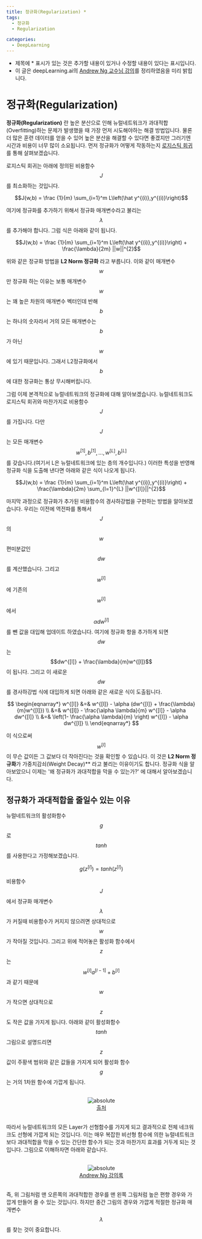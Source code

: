 ```yaml
---
title: 정규화(Regularization) *
tags:
  - 정규화
  - Regularization

categories:
  - DeepLearning
---
```


- 제목에 * 표시가 있는 것은 추가할 내용이 있거나 수정할 내용이 있다는 표시입니다.
- 이 글은 deepLearning.ai의 <a href="https://www.deeplearning.ai/">Andrew Ng 교수님 강의</a>를 정리하였음을 미리 밝힙니다.

# 정규화(Regularization)

**정규화(Regularization)** 란 높은 분산으로 인해 뉴럴네트워크가 과대적합(Overfitting)하는 문제가 발생했을 때 가장 먼저 시도해야하는 해결 방법입니다. 물론 더 많은 훈련 데이터를 얻을 수 있어 높은 분산을 해결할 수 있다면 좋겠지만 그러기엔 시간과 비용이 너무 많이 소요됩니다. 먼저 정규화가 어떻게 작동하는지 <a href="https://hansololee.github.io/machinelearning/logistic_regression/">로지스틱 회귀</a>를 통해 살펴보겠습니다.

로지스틱 회귀는 아래에 정의된 비용함수 $$J$$를 최소화하는 것입니다.

$$J(w,b) = \frac {1}{m} \sum_{i=1}^m L\left(\hat y^{(i)},y^{(i)}\right)$$

여기에 정규화를 추가하기 위해서 정규화 매개변수라고 불리는 $$\lambda$$를 추가해야 합니다. 그럼 식은 아래와 같이 됩니다.

$$J(w,b) = \frac {1}{m} \sum_{i=1}^m L\left(\hat y^{(i)},y^{(i)}\right) + \frac{\lambda}{2m} ||w||^{2}$$

위와 같은 정규화 방법을 **L2 Norm 정규화** 라고 부릅니다. 이와 같이 매개변수 $$w$$만 정규화 하는 이유는 보통 매개변수 $$w$$는 꽤 높은 차원의 매개변수 벡터인데 반해 $$b$$는 하나의 숫자라서 거의 모든 매개변수는 $$b$$가 아닌 $$w$$에 있기 때문입니다. 그래서 L2정규화에서 $$b$$에 대한 정규화는 통상 무시해버립니다.

그럼 이제 본격적으로 뉴럴네트워크의 정규화에 대해 알아보겠습니다. 뉴럴네트워크도 로지스틱 회귀와 마찬가지로 비용함수 $$J$$를 가집니다. 다만 $$J$$는 모든 매개변수 $$w^{[1]},b^{[1]},...,w^{[L]},b^{[L]}$$를 갖습니다.(여기서 L은 뉴럴네트워크에 있는 층의 개수입니다.) 이러한 특성을 반영해 정규화 식을 도출해 낸다면 아래와 같은 식이 나오게 됩니다.

$$J(w,b) = \frac {1}{m} \sum_{i=1}^m L\left(\hat y^{(i)},y^{(i)}\right) + \frac{\lambda}{2m} \sum_{l=1}^{L} ||w^{[l]}||^{2}$$

마지막 과정으로 정규화가 추가된 비용함수의 경사하강법을 구현하는 방법을 알아보겠습니다. 우리는 이전에 역전파를 통해서 $$J$$의 $$w$$편미분값인 $$dw$$를 계산했습니다. 그리고 $$w^{[l]}$$에 기존의 $$w^{[l]}$$에서 $$\alpha dw^{[l]}$$를 뺀 값을 대입해 업데이트 하였습니다. 여기에 정규화 항을 추가하게 되면 $$dw$$는 $$dw^{[l]} + \frac{\lambda}{m}w^{[l]}$$ 이 됩니다. 그리고 이 새로운 $$dw$$를 경사하강법 식에 대입하게 되면 아래와 같은 새로운 식이 도출됩니다.

$$
\begin{eqnarray*}
w^{[l]}
&=& w^{[l]} - \alpha (dw^{[l]} + \frac{\lambda}{m}w^{[l]}) \\
&=& w^{[l]} - \frac{\alpha \lambda}{m} w^{[l]} - \alpha dw^{[l]} \\
&=&
\left(1- \frac{\alpha \lambda}{m} \right) w^{[l]} - \alpha dw^{[l]} \\
\end{eqnarray*}
$$

이 식으로써 $$w^{[l]}$$이 무슨 값이든 그 값보다 더 작아진다는 것을 확인할 수 있습니다. 이 것은 **L2 Norm 정규화**가 가중치감쇠(Weight Decay)** 라고 불리는 이유이기도 합니다. 정규화 식을 알아보았으니 이제는 '왜 정규화가 과대적합을 막을 수 있는가?' 에 대해서 알아보겠습니다.

## 정규화가 과대적합을 줄일수 있는 이유

뉴럴네트워크의 활성화함수 $$g$$로 $$tanh$$를 사용한다고 가정해보겠습니다.

$$g(z^{[l]}) = tanh(z^{[l]})$$

비용함수 $$J$$에서 정규화 매개변수 $$\lambda$$가 커질때 비용함수가 커지지 않으려면 상대적으로 $$w$$가 작아질 것입니다. 그리고 위에 적어놓은 활성화 함수에서 $$z$$는 $$w^{[l]}a^{[l-1]} + b^{[l]}$$과 같기 때문에 $$w$$가 작으면 상대적으로 $$z$$도 작은 값을 가지게 됩니다. 아래와 같이 활성화함수 $$tanh$$ 그림으로 설명드리면 $$z$$값이 주황색 범위와 같은 값들을 가지게 되어 활성화 함수 $$g$$는 거의 1차원 함수에 가깝게 됩니다.

<br/>
<center><img data-action="zoom" src='{{ "/assets/img/regularization_01.png" | relative_url }}' alt='absolute'></center>
<center><a href="http://databeauty.com/blog/2018/01/16/From-Perceptron-to-Deep-Learning.html">출처</a></center>
<br/>

따라서 뉴럴네트워크의 모든 Layer가 선형함수를 가지게 되고 결과적으로 전체 네크워크도 선형에 가깝게 되는 것입니다. 이는 매우 복잡한 비선형 함수에 의한 뉴럴네트워크보다 과대적합을 막을 수 있는 간단한 함수가 되는 것과 마찬가지 효과를 거두게 되는 것입니다. 그림으로 이해하자면 아래와 같습니다.

<br/>
<center><img data-action="zoom" src='{{ "/assets/img/regularization_02.png" | relative_url }}' alt='absolute'></center>
<center><a href="http://deeplearning.ai">Andrew Ng 강의록</a></center>
<br/>

즉, 위 그림처럼 맨 오른쪽의 과대적합한 경우를 맨 왼쪽 그림처럼 높은 편향 경우와 가깝게 만들어 줄 수 있는 것입니다. 하지만 중간 그림의 경우와 가깝게 적절한 정규화 매개변수 $$\lambda$$를 찾는 것이 중요합니다.
